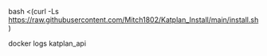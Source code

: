 bash <(curl -Ls https://raw.githubusercontent.com/Mitch1802/Katplan_Install/main/install.sh)

docker logs katplan_api